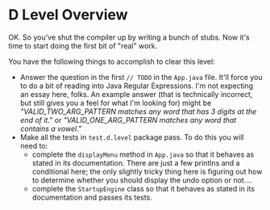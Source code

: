 # D Level Overview

OK. So you've shut the compiler up by writing a bunch of stubs. Now it's time to start doing the first bit of "real" work.

You have the following things to accomplish to clear this level:

- Answer the question in the first `// TODO` in the `App.java` file. It'll force you to do a bit of reading into Java Regular Expressions. I'm not expecting an essay here, folks. An example answer (that is technically incorrect, but still gives you a feel for what I'm looking for) might be *"VALID_TWO_ARG_PATTERN matches any word that has 3 digits at the end of it."* or *"VALID_ONE_ARG_PATTERN matches any word that contains a vowel."*
- Make all the tests in `test.d.level` package pass. To do this you will need to:
  - complete the `displayMenu` method in `App.java` so that it behaves as stated in its documentation. There are just a few printlns and a conditional here; the only slightly tricky thing here is figuring out how to determine whether you should display the undo option or not....
  - complete the `StartupEngine` class so that it behaves as stated in its documentation and passes its tests.